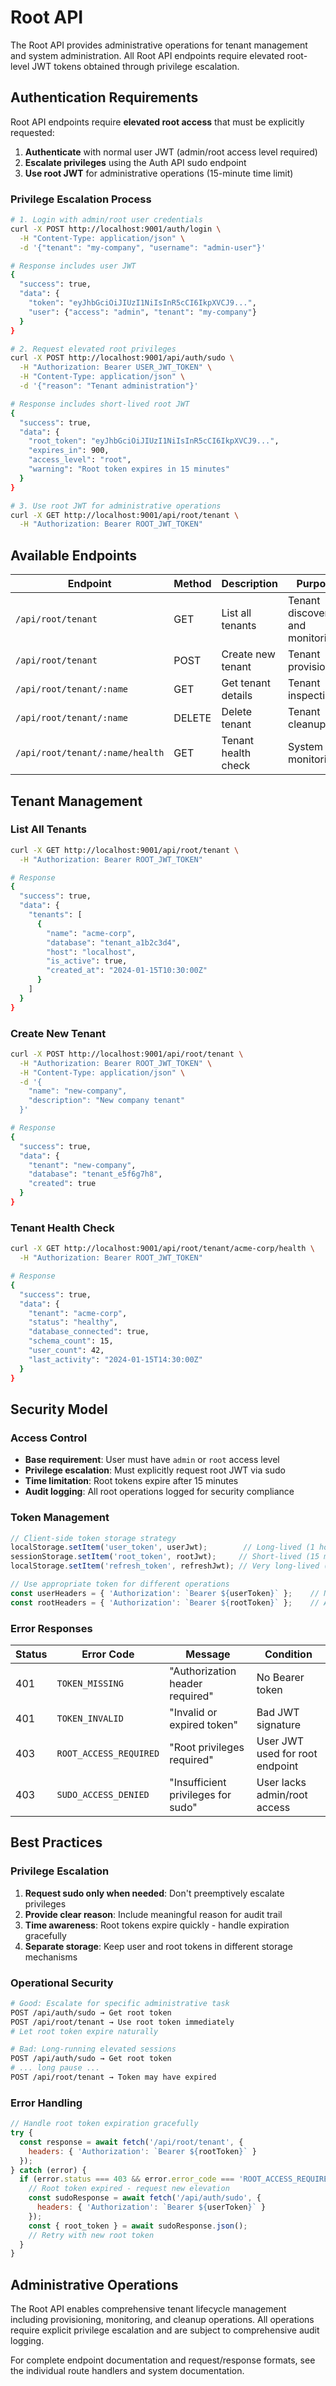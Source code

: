 # Root API

The Root API provides administrative operations for tenant management and system administration. All Root API endpoints require elevated root-level JWT tokens obtained through privilege escalation.

## Authentication Requirements

Root API endpoints require **elevated root access** that must be explicitly requested:

1. **Authenticate** with normal user JWT (admin/root access level required)
2. **Escalate privileges** using the Auth API sudo endpoint
3. **Use root JWT** for administrative operations (15-minute time limit)

### Privilege Escalation Process

```bash
# 1. Login with admin/root user credentials
curl -X POST http://localhost:9001/auth/login \
  -H "Content-Type: application/json" \
  -d '{"tenant": "my-company", "username": "admin-user"}'

# Response includes user JWT
{
  "success": true,
  "data": {
    "token": "eyJhbGciOiJIUzI1NiIsInR5cCI6IkpXVCJ9...",
    "user": {"access": "admin", "tenant": "my-company"}
  }
}

# 2. Request elevated root privileges
curl -X POST http://localhost:9001/api/auth/sudo \
  -H "Authorization: Bearer USER_JWT_TOKEN" \
  -H "Content-Type: application/json" \
  -d '{"reason": "Tenant administration"}'

# Response includes short-lived root JWT
{
  "success": true,
  "data": {
    "root_token": "eyJhbGciOiJIUzI1NiIsInR5cCI6IkpXVCJ9...",
    "expires_in": 900,
    "access_level": "root",
    "warning": "Root token expires in 15 minutes"
  }
}

# 3. Use root JWT for administrative operations
curl -X GET http://localhost:9001/api/root/tenant \
  -H "Authorization: Bearer ROOT_JWT_TOKEN"
```

## Available Endpoints

| Endpoint | Method | Description | Purpose |
|----------|--------|-------------|---------|
| `/api/root/tenant` | GET | List all tenants | Tenant discovery and monitoring |
| `/api/root/tenant` | POST | Create new tenant | Tenant provisioning |
| `/api/root/tenant/:name` | GET | Get tenant details | Tenant inspection |
| `/api/root/tenant/:name` | DELETE | Delete tenant | Tenant cleanup |
| `/api/root/tenant/:name/health` | GET | Tenant health check | System monitoring |

## Tenant Management

### List All Tenants
```bash
curl -X GET http://localhost:9001/api/root/tenant \
  -H "Authorization: Bearer ROOT_JWT_TOKEN"

# Response
{
  "success": true,
  "data": {
    "tenants": [
      {
        "name": "acme-corp",
        "database": "tenant_a1b2c3d4",
        "host": "localhost",
        "is_active": true,
        "created_at": "2024-01-15T10:30:00Z"
      }
    ]
  }
}
```

### Create New Tenant
```bash
curl -X POST http://localhost:9001/api/root/tenant \
  -H "Authorization: Bearer ROOT_JWT_TOKEN" \
  -H "Content-Type: application/json" \
  -d '{
    "name": "new-company",
    "description": "New company tenant"
  }'

# Response
{
  "success": true,
  "data": {
    "tenant": "new-company",
    "database": "tenant_e5f6g7h8",
    "created": true
  }
}
```

### Tenant Health Check
```bash
curl -X GET http://localhost:9001/api/root/tenant/acme-corp/health \
  -H "Authorization: Bearer ROOT_JWT_TOKEN"

# Response
{
  "success": true,
  "data": {
    "tenant": "acme-corp",
    "status": "healthy",
    "database_connected": true,
    "schema_count": 15,
    "user_count": 42,
    "last_activity": "2024-01-15T14:30:00Z"
  }
}
```

## Security Model

### Access Control
- **Base requirement**: User must have `admin` or `root` access level
- **Privilege escalation**: Must explicitly request root JWT via sudo
- **Time limitation**: Root tokens expire after 15 minutes
- **Audit logging**: All root operations logged for security compliance

### Token Management
```typescript
// Client-side token storage strategy
localStorage.setItem('user_token', userJwt);        // Long-lived (1 hour)
sessionStorage.setItem('root_token', rootJwt);     // Short-lived (15 minutes)
localStorage.setItem('refresh_token', refreshJwt); // Very long-lived (30 days)

// Use appropriate token for different operations
const userHeaders = { 'Authorization': `Bearer ${userToken}` };    // Normal operations
const rootHeaders = { 'Authorization': `Bearer ${rootToken}` };    // Administrative operations
```

### Error Responses

| Status | Error Code | Message | Condition |
|--------|------------|---------|-----------|
| 401 | `TOKEN_MISSING` | "Authorization header required" | No Bearer token |
| 401 | `TOKEN_INVALID` | "Invalid or expired token" | Bad JWT signature |
| 403 | `ROOT_ACCESS_REQUIRED` | "Root privileges required" | User JWT used for root endpoint |
| 403 | `SUDO_ACCESS_DENIED` | "Insufficient privileges for sudo" | User lacks admin/root access |

## Best Practices

### Privilege Escalation
1. **Request sudo only when needed**: Don't preemptively escalate privileges
2. **Provide clear reason**: Include meaningful reason for audit trail
3. **Time awareness**: Root tokens expire quickly - handle expiration gracefully
4. **Separate storage**: Keep user and root tokens in different storage mechanisms

### Operational Security
```bash
# Good: Escalate for specific administrative task
POST /api/auth/sudo → Get root token
POST /api/root/tenant → Use root token immediately
# Let root token expire naturally

# Bad: Long-running elevated sessions
POST /api/auth/sudo → Get root token
# ... long pause ...
POST /api/root/tenant → Token may have expired
```

### Error Handling
```javascript
// Handle root token expiration gracefully
try {
  const response = await fetch('/api/root/tenant', { 
    headers: { 'Authorization': `Bearer ${rootToken}` }
  });
} catch (error) {
  if (error.status === 403 && error.error_code === 'ROOT_ACCESS_REQUIRED') {
    // Root token expired - request new elevation
    const sudoResponse = await fetch('/api/auth/sudo', {
      headers: { 'Authorization': `Bearer ${userToken}` }
    });
    const { root_token } = await sudoResponse.json();
    // Retry with new root token
  }
}
```

## Administrative Operations

The Root API enables comprehensive tenant lifecycle management including provisioning, monitoring, and cleanup operations. All operations require explicit privilege escalation and are subject to comprehensive audit logging.

For complete endpoint documentation and request/response formats, see the individual route handlers and system documentation.